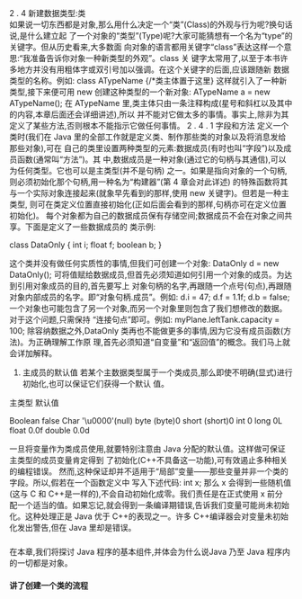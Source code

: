 2 . 4   新建数据类型:类  
如果说一切东西都是对象,那么用什么决定一个“类”(Class)的外观与行为呢?换句话说,是什么建立起
了一个对象的“类型”(Type)呢?大家可能猜想有一个名为“type”的关键字。但从历史看来,大多数面
向对象的语言都用关键字“class”表达这样一个意思:“我准备告诉你对象一种新类型的外观”。class 关
键字太常用了,以至于本书许多地方并没有用粗体字或双引号加以强调。在这个关键字的后面,应该跟随新
数据类型的名称。例如: 
class ATypeName {/*类主体置于这里} 
这样就引入了一种新类型,接下来便可用 new 创建这种类型的一个新对象: 
ATypeName a = new ATypeName(); 
在 ATypeName 里,类主体只由一条注释构成(星号和斜杠以及其中的内容,本章后面还会详细讲述),所以
并不能对它做太多的事情。事实上,除非为其定义了某些方法,否则根本不能指示它做任何事情。 
2 . 4 . 1   字段和方法 
定义一个类时(我们在 Java 里的全部工作就是定义类、制作那些类的对象以及将消息发给那些对象),可在
自己的类里设置两种类型的元素:数据成员(有时也叫“字段”)以及成员函数(通常叫“方法”)。其
中,数据成员是一种对象(通过它的句柄与其通信),可以为任何类型。它也可以是主类型(并不是句柄)
之一。如果是指向对象的一个句柄,则必须初始化那个句柄,用一种名为“构建器”(第 4 章会对此详述)
的特殊函数将其与一个实际对象连接起来(就象早先看到的那样,使用 new 关键字)。但若是一种主类型,
则可在类定义位置直接初始化(正如后面会看到的那样,句柄亦可在定义位置初始化)。 
每个对象都为自己的数据成员保有存储空间;数据成员不会在对象之间共享。下面是定义了一些数据成员的
类示例: 
 
class DataOnly { 
  int i; 
  float f; 
  boolean b; 
} 
 
这个类并没有做任何实质性的事情,但我们可创建一个对象: 
DataOnly d = new DataOnly(); 
可将值赋给数据成员,但首先必须知道如何引用一个对象的成员。为达到引用对象成员的目的,首先要写上
对象句柄的名字,再跟随一个点号(句点),再跟随对象内部成员的名字。即“对象句柄.成员”。例如: 
d.i = 47; 
d.f = 1.1f; 
d.b = false; 
一个对象也可能包含了另一个对象,而另一个对象里则包含了我们想修改的数据。对于这个问题,只需保持
“连接句点”即可。例如: 
myPlane.leftTank.capacity = 100; 
除容纳数据之外,DataOnly 类再也不能做更多的事情,因为它没有成员函数(方法)。为正确理解工作原
理,首先必须知道“自变量”和“返回值”的概念。我们马上就会详加解释。 
 
1. 主成员的默认值 
若某个主数据类型属于一个类成员,那么即使不明确(显式)进行初始化,也可以保证它们获得一个默认
值。 
 
主类型 默认值 
 
Boolean false 
Char '\u0000'(null) 
byte (byte)0 
short (short)0 
int 0 
long 0L 
float 0.0f 
double 0.0d 
 
一旦将变量作为类成员使用,就要特别注意由 Java 分配的默认值。这样做可保证主类型的成员变量肯定得到
了初始化(C++不具备这一功能),可有效遏止多种相关的编程错误。 
然而,这种保证却并不适用于“局部”变量——那些变量并非一个类的字段。所以,假若在一个函数定义中
写入下述代码: 
int x; 
那么 x 会得到一些随机值(这与 C 和 C++是一样的),不会自动初始化成零。我们责任是在正式使用 x 前分
配一个适当的值。如果忘记,就会得到一条编译期错误,告诉我们变量可能尚未初始化。这种处理正是 Java
优于 C++的表现之一。许多 C++编译器会对变量未初始化发出警告,但在 Java 里却是错误。 

###

#### 
在本章,我们将探讨 Java 程序的基本组件,并体会为什么说Java 乃至 Java 程序内的一切都是对象。

#### 讲了创建一个类的流程